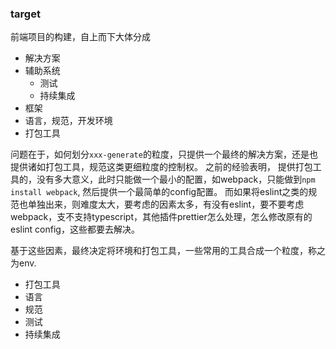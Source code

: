 ### target

前端项目的构建，自上而下大体分成
* 解决方案
* 辅助系统
  * 测试
  * 持续集成
* 框架
* 语言，规范，开发环境
* 打包工具

问题在于，如何划分`xxx-generate`的粒度，只提供一个最终的解决方案，还是也提供诸如打包工具，规范这类更细粒度的控制权。
之前的经验表明，
提供打包工具的，没有多大意义，此时只能做一个最小的配置，如webpack，只能做到`npm install webpack`, 然后提供一个最简单的config配置。
而如果将eslint之类的规范也单独出来，则难度太大，要考虑的因素太多，有没有eslint，要不要考虑webpack，支不支持typescript，其他插件prettier怎么处理，怎么修改原有的eslint config，这些都要去解决。

基于这些因素，最终决定将环境和打包工具，一些常用的工具合成一个粒度，称之为env.
* 打包工具
* 语言
* 规范
* 测试
* 持续集成


